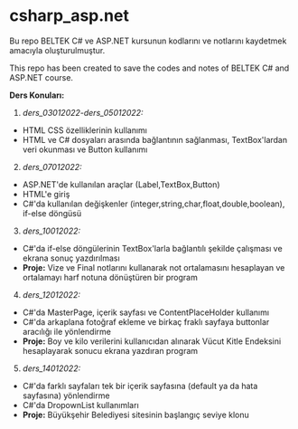 # csharp_asp.net
Bu repo BELTEK C# ve ASP.NET kursunun kodlarını ve notlarını kaydetmek amacıyla oluşturulmuştur. 

This repo has been created to save the codes and notes of BELTEK C# and ASP.NET course. 

**Ders Konuları:**

1. *ders_03012022-ders_05012022:* 

+ HTML CSS özelliklerinin kullanımı
+ HTML ve C# dosyaları arasında bağlantının sağlanması, TextBox'lardan veri okunması ve Button kullanımı

2. *ders_07012022:* 

+ ASP.NET'de kullanılan araçlar (Label,TextBox,Button)
+ HTML'e giriş
+ C#'da kullanılan değişkenler (integer,string,char,float,double,boolean), if-else döngüsü

3. *ders_10012022:* 

+ C#'da if-else döngülerinin TextBox'larla bağlantılı şekilde çalışması ve ekrana sonuç yazdırılması
+ **Proje:** Vize ve Final notlarını kullanarak not ortalamasını hesaplayan ve ortalamayı harf notuna dönüştüren bir program

4. *ders_12012022:* 

+ C#'da MasterPage, içerik sayfası ve ContentPlaceHolder kullanımı
+ C#'da arkaplana fotoğraf ekleme ve birkaç fraklı sayfaya buttonlar aracılığı ile yönlendirme
+ **Proje:** Boy ve kilo verilerini kullanıcıdan alınarak Vücut Kitle Endeksini hesaplayarak sonucu ekrana yazdıran program

5. *ders_14012022:* 

+ C#'da farklı sayfaları tek bir içerik sayfasına (default ya da hata sayfasına) yönlendirme
+ C#'da DropownList kullanımları
+ **Proje:** Büyükşehir Belediyesi sitesinin başlangıç seviye klonu